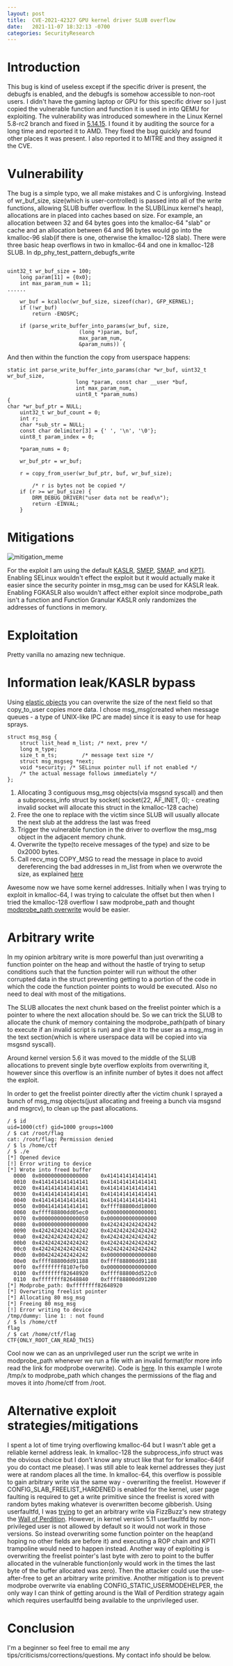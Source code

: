 ```yaml
---
layout: post
title:  CVE-2021-42327 GPU kernel driver SLUB overflow
date:   2021-11-07 18:32:13 -0700
categories: SecurityResearch
---
```


# Introduction

This bug is kind of useless except if the specific driver is present, the debugfs is enabled, and the debugfs is somehow accessible to non-root users. 
I didn't have the gaming laptop or GPU for this specific driver so I just copied the vulnerable function and function it is used in into QEMU for exploiting.
The vulnerability was introduced somewhere in the Linux Kernel 5.8-rc2 branch and fixed in [5.14.15](https://patchwork.freedesktop.org/patch/461554/?series=96341&rev=2). I found it by auditing the source for a long time and reported it to AMD. They fixed the bug quickly and found other places it was present. I also reported it to MITRE and they assigned it the CVE.

# Vulnerability

The bug is a simple typo, we all make mistakes and C is unforgiving. Instead of wr_buf_size, size(which is user-controlled) is passed into all of the write functions, allowing SLUB buffer overflow. In the SLUB(Linux kernel's heap), allocations are in placed into caches based on size. For example, an allocation between 32 and 64 bytes goes into the kmalloc-64 "slab" or cache and an allocation between 64 and 96 bytes would go into the kmalloc-96 slab(if there is one, otherwise the kmalloc-128 slab). There were three basic heap overflows in two in kmalloc-64 and one in kmalloc-128 SLUB.
In dp_phy_test_pattern_debugfs_write
```

uint32_t wr_buf_size = 100;
	long param[11] = {0x0};
	int max_param_num = 11;
......

	wr_buf = kcalloc(wr_buf_size, sizeof(char), GFP_KERNEL);
	if (!wr_buf)
		return -ENOSPC;

	if (parse_write_buffer_into_params(wr_buf, size,
					   (long *)param, buf,
					   max_param_num,
					   &param_nums)) {
```
And then within the function the copy from userspace happens:

```
static int parse_write_buffer_into_params(char *wr_buf, uint32_t wr_buf_size,
					  long *param, const char __user *buf,
					  int max_param_num,
					  uint8_t *param_nums)
{
char *wr_buf_ptr = NULL;
	uint32_t wr_buf_count = 0;
	int r;
	char *sub_str = NULL;
	const char delimiter[3] = {' ', '\n', '\0'};
	uint8_t param_index = 0;

	*param_nums = 0;

	wr_buf_ptr = wr_buf;

	r = copy_from_user(wr_buf_ptr, buf, wr_buf_size);

		/* r is bytes not be copied */
	if (r >= wr_buf_size) {
		DRM_DEBUG_DRIVER("user data not be read\n");
		return -EINVAL;
	}

```

# Mitigations

![mitigation_meme](https://docfate111.github.io/images/mitigation_meme.jpg)

For the exploit I am using the default [KASLR](https://en.wikipedia.org/wiki/Address_space_layout_randomization), [SMEP](https://j00ru.vexillium.org/2011/06/smep-what-is-it-and-how-to-beat-it-on-windows/), [SMAP](https://en.wikipedia.org/wiki/Supervisor_Mode_Access_Prevention), and [KPTI](https://en.wikipedia.org/wiki/Kernel_page-table_isolation). Enabling SELinux wouldn't effect the exploit but it would actually make it easier since the security pointer in msg_msg can be used for KASLR leak. Enabling FGKASLR also wouldn't affect either exploit since modprobe_path isn't a function and Function Granular KASLR only randomizes the addresses of functions in memory.

# Exploitation

Pretty vanilla no amazing new technique.

# Information leak/KASLR bypass
 
Using [elastic objects](https://zplin.me/papers/ELOISE.pdf) you can overwrite the size of the next field so that copy_to_user copies more data.
I chose msg_msg(created when message queues - a type of UNIX-like IPC are made) since it is easy to use for heap sprays.

```
struct msg_msg {
	struct list_head m_list; /* next, prev */
	long m_type;
	size_t m_ts;		/* message text size */
	struct msg_msgseg *next;
	void *security; /* SELinux pointer null if not enabled */
	/* the actual message follows immediately */
};

```
1. Allocating 3 contiguous msg_msg objects(via msgsnd syscall) and then a subprocess_info struct by socket( socket(22, AF_INET, 0); - creating invalid socket will allocate this struct in the kmalloc-128 cache) 
2. Free the one to replace with the victim since SLUB will usually allocate the next slub at the address the last was freed
3. Trigger the vulnerable function in the driver to overflow the msg_msg object in the adjacent memory chunk.
4. Overwrite the type(to receive messages of the type) and size to be 0x2000 bytes.
5. Call recv_msg COPY_MSG to read the message in place to avoid dereferencing the bad addresses in m_list from when we overwrote the size, as explained [here](https://a13xp0p0v.github.io/2021/02/09/CVE-2021-26708.html)

Awesome now we have some kernel addresses. Initially when I was trying to exploit in kmalloc-64, I was trying to calculate the offset but then when I tried the kmalloc-128 overflow I saw modprobe_path and thought [modprobe_path overwrite](https://lkmidas.github.io/posts/20210223-linux-kernel-pwn-modprobe/) would be easier. 

# Arbitrary write

In my opinion arbitrary write is more powerful than just overwriting a function pointer on the heap and without the hastle of trying to setup conditions such that the function pointer will run without the other corrupted data in the struct preventing getting to a portion of the code in which the code the function pointer points to would be executed. Also no need to deal with most of the mitigations.

The SLUB allocates the next chunk based on the freelist pointer which is a pointer to where the next allocation should be.
So we can trick the SLUB to allocate the chunk of memory containing the modprobe_path(path of binary to execute if an invalid script is run) and give
it to the user as a msg_msg in the text section(which is where userspace data will be copied into via msgsnd syscall).

Around kernel version 5.6 it was moved to the middle of the SLUB allocations to prevent single byte overflow exploits from overwriting it, 
however since this overflow is an infinite number of bytes it does not affect the exploit.

In order to get the freelist pointer directly after the victim chunk I sprayed a bunch of msg_msg objects(just allocating and freeing a bunch via msgsnd and msgrcv), to clean up the past allocations.

```
/ $ id
uid=1000(ctf) gid=1000 groups=1000
/ $ cat /root/flag
cat: /root/flag: Permission denied
/ $ ls /home/ctf
/ $ ./e
[*] Opened device
[!] Error writing to device
[*] Wrote into freed buffer
  0000  0x0000000000000000    0x4141414141414141    
  0010  0x4141414141414141    0x4141414141414141    
  0020  0x4141414141414141    0x4141414141414141    
  0030  0x4141414141414141    0x4141414141414141    
  0040  0x4141414141414141    0x4141414141414141    
  0050  0x0041414141414141    0xffff88800dd18000    
  0060  0xffff88800dd05ec0    0x0000000000000001    
  0070  0x0000000000000050    0x0000000000000000    
  0080  0x0000000000000000    0x4242424242424242    
  0090  0x4242424242424242    0x4242424242424242    
  00a0  0x4242424242424242    0x4242424242424242    
  00b0  0x4242424242424242    0x4242424242424242    
  00c0  0x4242424242424242    0x4242424242424242    
  00d0  0x0042424242424242    0x0000000000000080    
  00e0  0xffff88800dd91188    0xffff88800dd91188    
  00f0  0xffffffff8107efb0    0x0000000000000000    
  0100  0xffffffff82648920    0xffff88800dd522c0    
  0110  0xffffffff82648840    0xffff88800dd91200   
[*] Modprobe_path: 0xffffffff82648920
[*] Overwriting freelist pointer
[*] Allocating 80 msg_msg
[*] Freeing 80 msg_msg
[!] Error writing to device
/tmp/dummy: line 1: : not found
/ $ ls /home/ctf
flag
/ $ cat /home/ctf/flag
CTF{ONLY_ROOT_CAN_READ_THIS}
```
Cool now we can as an unprivileged user run the script we write in modprobe_path whenever we run a file with an invalid format(for more info read the link for modprobe overwrite). Code is [here](https://github.com/docfate111/CVE-2021-42327/blob/main/exploit.c). In this example I wrote /tmp/x to modprobe_path which changes the permissions of the flag and moves it into /home/ctf from /root.

# Alternative exploit strategies/mitigations

I spent a lot of time trying overflowing kmalloc-64 but I wasn't able get a reliable kernel address leak. In kmalloc-128 the subprocess_info struct was the obvious choice but I don't know any struct like that for for kmalloc-64(if you do contact me please). I was still able to leak kernel addresses they just were at random places all the time. 
In kmalloc-64, this overflow is possible to gain arbitrary write via the same way - overwriting the freelist.
However if CONFIG_SLAB_FREELIST_HARDENED is enabled for the kernel, user page faulting is required to get a write primitive since the freelist is xored with random bytes making whatever is overwritten become gibberish. Using userfaultfd, I was [trying](https://github.com/docfate111/CVE-2021-42327/blob/main/exploit_userfaultfd.c) to get an arbitrary write via FizzBuzz's new strategy the [Wall of Perdition](https://syst3mfailure.io/wall-of-perdition). 
However, in kernel version 5.11 userfaultfd by non-privileged user is not allowed by default so it would not work in those versions.
So instead overwriting some function pointer on the heap(and hoping no other fields are before it) and executing a ROP chain and KPTI trampoline would need to happen instead.
Another way of exploiting is overwriting the freelist pointer's last byte with zero to point to the buffer allocated in the vulnerable function(only would work in the times the last byte of the buffer allocated was zero). Then the attacker could use the use-after-free to get an arbitrary write primitive.
Another mitigation is to prevent modprobe overwrite via enabling CONFIG_STATIC_USERMODEHELPER, the only way I can think of getting around is the Wall of Perdition strategy again which requires userfaultfd being available to the unprivileged user.

# Conclusion

I'm a beginner so feel free to email me any tips/criticisms/corrections/questions. My contact info should be below.




